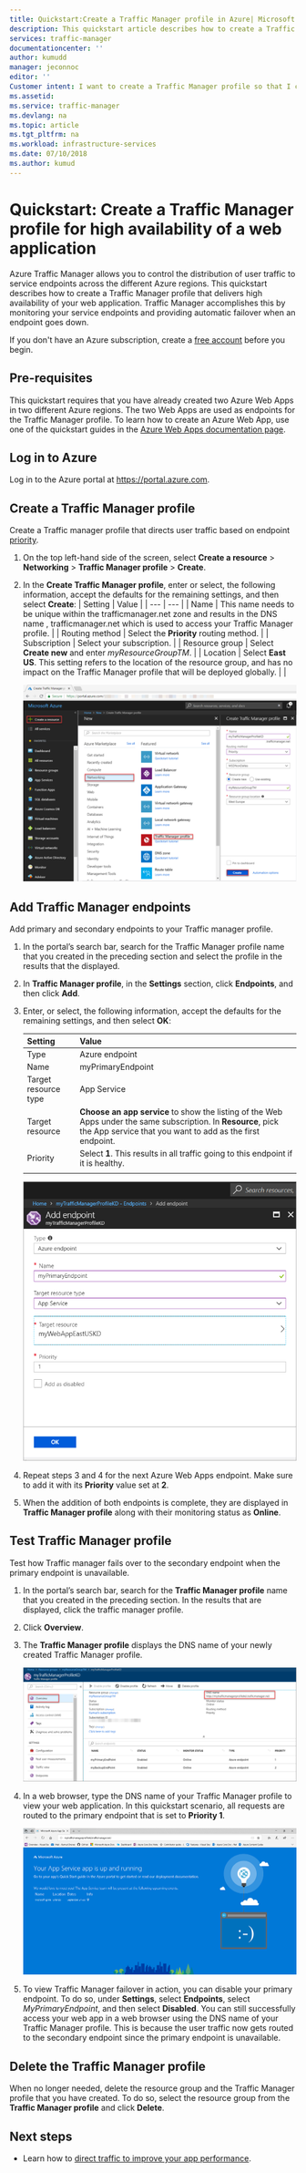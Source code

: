 ```yaml
---
title: Quickstart:Create a Traffic Manager profile in Azure| Microsoft Docs
description: This quickstart article describes how to create a Traffic Manager profile to build a highly available web application.
services: traffic-manager
documentationcenter: ''
author: kumudd
manager: jeconnoc
editor: ''
Customer intent: I want to create a Traffic Manager profile so that I can route traffic for high availability of my web application.
ms.assetid:
ms.service: traffic-manager
ms.devlang: na
ms.topic: article
ms.tgt_pltfrm: na
ms.workload: infrastructure-services
ms.date: 07/10/2018
ms.author: kumud
---
```


# Quickstart: Create a Traffic Manager profile for high availability of a web application

 Azure Traffic Manager allows you to control the distribution of user traffic to service endpoints across the different Azure regions. This quickstart describes how to create a Traffic Manager profile that delivers high availability of your web application. Traffic Manager accomplishes this by monitoring your service endpoints and providing automatic failover when an endpoint goes down.

If you don't have an Azure subscription, create a [free account](https://azure.microsoft.com/free/?WT.mc_id=A261C142F) before you begin.

## Pre-requisites
This quickstart requires that you have already created two Azure Web Apps in two different Azure regions. The two Web Apps are used as endpoints for the Traffic Manager profile. To learn how to create an Azure Web App, use one of the quickstart guides in the [Azure Web Apps documentation page](https://docs.microsoft.com/azure/app-service/). 

## Log in to Azure 

Log in to the Azure portal at https://portal.azure.com.

## Create a Traffic Manager profile
Create a Traffic manager profile that directs user traffic based on endpoint [priority](traffic-manager-routing-methods.md#priority).

1. On the top left-hand side of the screen, select **Create a resource** > **Networking** > **Traffic Manager profile** > **Create**.
2. In the **Create Traffic Manager profile**, enter or select, the following information, accept the defaults for the remaining settings, and then select **Create**:
    | Setting                 | Value                                              |
    | ---                     | ---                                                |
    | Name                   | This name needs to be unique within the trafficmanager.net zone and results in the DNS name <name>, trafficmanager.net which is used to access your Traffic Manager profile.                                   |
    | Routing method          | Select the **Priority** routing method.                                       |
    | Subscription            | Select your subscription.                          |
    | Resource group          | Select **Create new** and enter *myResourceGroupTM*. |
    | Location                | Select **East US**.  This setting refers to the location of the resource group, and has no impact on the Traffic Manager profile that will be deployed globally.                              |
    |
  
    ![Create a Traffic Manager profile](./media/traffic-manager-create-profile/traffic-manager-profile2.png)

## Add Traffic Manager endpoints

Add primary and secondary endpoints to your Traffic manager profile.

1. In the portal’s search bar, search for the Traffic Manager profile name that you created in the preceding section and select the profile in the results that the displayed.
2. In **Traffic Manager profile**, in the **Settings** section, click **Endpoints**, and then click **Add**.
3. Enter, or select, the following information, accept the defaults for the remaining settings, and then select **OK**:

    | Setting                 | Value                                              |
    | ---                     | ---                                                |
    | Type                    | Azure endpoint                                   |
    | Name           | myPrimaryEndpoint                                        |
    | Target resource type           | App Service                          |
    | Target resource          | **Choose an app service** to show the listing of the Web Apps under the same subscription. In **Resource**, pick the App service that you want to add as the first endpoint. |
    | Priority               | Select **1**. This results in all traffic going to this endpoint if it is healthy.    |
    |        |           |

     ![Add a Traffic Manager endpoint](./media/traffic-manager-create-profile/add-traffic-manager-endpoint2.png)
1. Repeat steps 3 and 4 for the next Azure Web Apps endpoint. Make sure to add it with its **Priority** value set at **2**.
6.	When the addition of both endpoints is complete, they are displayed in **Traffic Manager profile** along with their monitoring status as **Online**.
  

## Test Traffic Manager profile
Test how Traffic manager fails over to the secondary endpoint when the primary endpoint is unavailable.

1.	In the portal’s search bar, search for the **Traffic Manager profile** name that you created in the preceding section. In the results that are displayed, click the traffic manager profile.
1. Click **Overview**.
2. The **Traffic Manager profile** displays the DNS name of your newly created Traffic Manager profile.

    ![Traffic Manager DNS name](./media/traffic-manager-create-profile/traffic-manager-dns-name.png)
1. In a web browser, type the DNS name of your Traffic Manager profile to view your web application. In this quickstart scenario, all requests are routed to the primary endpoint that is set to **Priority 1**.

    ![Test Traffic Manager profile](./media/traffic-manager-create-profile/traffic-manager-test.png)
    
1. To view Traffic Manager failover in action, you can disable your primary endpoint. To do so, under **Settings**, select **Endpoints**, select *MyPrimaryEndpoint*, and then select **Disabled**. You can still successfully access your web app in a web browser using the DNS name of your Traffic Manager profile. This is because the user traffic now gets routed to the secondary endpoint since the primary endpoint is unavailable.

## Delete the Traffic Manager profile
When no longer needed, delete the resource group and the Traffic Manager profile that you have created. To do so, select the resource group from the **Traffic Manager profile** and click **Delete**.

## Next steps

- Learn how to [direct traffic to improve your app performance](traffic-manager-configure-performance-routing-method.md).




